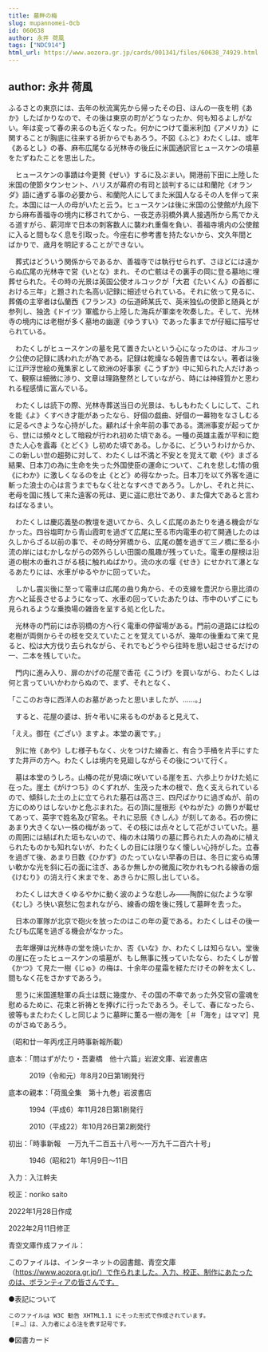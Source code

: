 ```yaml
---
title: 墓畔の梅
slug: mupannomei-0cb
id: 060638
author: 永井 荷風
tags: ["NDC914"]
html_url: https://www.aozora.gr.jp/cards/001341/files/60638_74929.html
---
```


## author: 永井 荷風

ふるさとの東京には、去年の秋流寓先から帰ったその日、ほんの一夜を明《あか》したばかりなので、その後は東京の町がどうなったか、何も知るよしがない。年は変って春の来るのも近くなった。何かにつけて亜米利加《アメリカ》に関することが胸底に往来する折からでもあろう。不図《ふと》わたくしは、或年《あるとし》の春、麻布広尾なる光林寺の後丘に米国通訳官ヒュースケンの墳墓をたずねたことを思出した。

　ヒュースケンの事蹟は今更贅《ぜい》するに及ぶまい。開港前下田に上陸した米国の使節タウンセント、ハリスが幕府の有司と談判するには和蘭陀《オランダ》語に通ずる事の必要から、和蘭陀人にしてまた米国人なるその人を伴って来た。本国には一人の母がいたと云う。ヒュースケンは後に米国の公使館が九段下から麻布善福寺の境内に移されてから、一夜芝赤羽橋外異人接遇所から馬でかえる道すがら、薪河岸で日本の刺客数人に襲われ重傷を負い、善福寺境内の公使館に入ると間もなく息を引取った。今座右に参考書を持たないから、文久年間とばかりで、歳月を明記することができない。

　葬式はどういう関係からであるか、善福寺では執行せられず、さほどには遠からぬ広尾の光林寺で営《いとな》まれ、その亡骸はその裏手の岡に登る墓地に埋葬せられた。その時の光景は英国公使オルコックが「大君《たいくん》の首都における三年」と題された名高い記録に細述せられている。それに依って見るに、葬儀の主宰者は仏蘭西《フランス》の伝道師某氏で、英米独仏の使節と随員とが参列し、独逸《ドイツ》軍艦から上陸した海兵が軍楽を吹奏した。そして、光林寺の境内には老樹が多く墓地の幽邃《ゆうすい》であった事までが仔細に描写せられている。

　わたくしがヒュースケンの墓を見て置きたいという心になったのは、オルコック公使の記録に誘われたが為である。記録は乾燥なる報告書ではない。著者は後に江戸浮世絵の蒐集家として欧洲の好事家《こうずか》中に知られた人だけあって、観察は細微に渉り、文章は理路整然としていながら、時には神経質かと思われる程感情に富んでいる。

　わたくしは読下の際、光林寺葬送当日の光景は、もしもわたくしにして、これを能《よ》くすべき才能があったなら、好個の戯曲、好個の一幕物をなさしむるに足るべきような心持がした。顧れば十余年前の事である。満洲事変が起ってから、世には頻々として暗殺が行われ初めた頃である。一種の英雄主義が平和に飽きた人心を蠧毒《とどく》し初めた頃である。しかるに、どういうわけからか、この新しい世の趨勢に対して、わたくしは不満と不安とを覚えて歇《や》まざる結果、日本刀の為に生命を失った外国使臣の運命について、これを悲しむ情の俄《にわか》に激しくなるのを止《とど》め得なかった。日本刀を以て外客を道に斬った浪士の心は言うまでもなく壮となすべきであろう。しかし、それと共に、老母を国に残して来た遠客の死は、更に遥に悲壮であり、また偉大であると言わねばなるまい。

　わたくしは慶応義塾の教壇を退いてから、久しく広尾のあたりを通る機会がなかった。四谷塩町から青山霞町を過ぎて広尾に至る市内電車の初て開通したのは久しからざる以前の事で、その時分笄橋から、広尾の麓を過ぎて三ノ橋に至る小流の岸にはむかしながらの郊外らしい田園の風趣が残っていた。電車の屋根は沿道の樹木の垂れさがる枝に触れぬばかり。流の水の堰《せき》にせかれて瀑となるあたりには、水車がゆるやかに回っていた。

　しかし震災後に至って電車は広尾の曲り角から、その支線を豊沢から恵比須の方へと延長させるようになって、水車の回っていたあたりは、市中のいずこにも見られるような乗換場の雑沓を呈する処と化した。

　光林寺の門前には赤羽橋の方へ行く電車の停留場がある。門前の道路には松の老樹が両側からその枝を交えていたことを覚えているが、幾年の後重ねて来て見ると、松は大方伐り去られながら、それでもどうやら往時を思い起させるだけの一、二本を残していた。

　門内に進み入り、扉のかげの花屋で香花《こうげ》を買いながら、わたくしは何と言っていいかわからぬので、まず、それとなく、

「ここのお寺に西洋人のお墓があったと思いましたが、……。」

　すると、花屋の婆は、折々弔いに来るものがあると見えて、

「ええ。御在《ござい》ますよ。本堂の裏です。」

　別に恠《あや》しむ様子もなく、火をつけた線香と、有合う手桶を片手にすたすた井戸の方へ。わたくしは境内を見廻しながらその後について行く。

　墓は本堂のうしろ。山椿の花が見頃に咲いている崖を五、六歩上りかけた処に在った。崖土《がけつち》のくずれが、生茂った木の根で、危く支えられているので、傾斜した土の上に立てられた墓石は高さ三、四尺ばかりに過ぎぬが、前の方にのめりはしないかと危ぶまれた。石の頂に屋根形《やねがた》の飾りが載せてあって、英字で姓名及び官名。それに忌辰《きしん》が刻してある。石の傍にあまり大きくない一株の梅があって、その枝には点々として花がさいていた。墓の周囲には結ばれた垣もないので、梅の木は隣りの墓に葬られた人の為めに植えられたものかも知れないが、わたくしの目には限りなく懐しい心持がした。立春を過ぎて後、あまり日数《ひかず》のたっていない早春の日は、冬日に変らぬ薄い軟かな光を斜に石の面に注ぎ、あるか無しかの微風に吹かれもつれる線香の烟《けむり》の消え行く末までを、あきらかに照し出している。

　わたくしは大きくゆるやかに動く波のような悲しみ――陶酔に似たような寧《むし》ろ快い哀愁に包まれながら、線香の烟を後に残して墓畔を去った。

　日本の軍隊が北京で砲火を放ったのはこの年の夏である。わたくしはその後一たびも広尾を過ぎる機会がなかった。

　去年爆弾は光林寺の堂を焼いたか、否《いな》か、わたくしは知らない。堂後の崖に在ったヒュースケンの墳墓が、もし無事に残っていたなら、わたくしが曽《かつ》て見た一樹《じゅ》の梅は、十余年の星霜を経ただけその幹を太くし、間もなく花をさかすであろう。

　思うに米国進駐軍の兵士は既に幾度か、その国の不幸であった外交官の霊魂を慰めるために、花束と祈祷とを捧げに行ったであろう。そして、春になったら、彼等もまたわたくしと同じように墓畔に薫る一樹の海を［＃「海を」はママ］見のがさぬであろう。

（昭和廿一年丙戌正月時事新報所載）













底本：「問はずがたり・吾妻橋　他十六篇」岩波文庫、岩波書店

　　　2019（令和元）年8月20日第1刷発行

底本の親本：「荷風全集　第十九巻」岩波書店

　　　1994（平成6）年11月28日第1刷発行

　　　2010（平成22）年10月26日第2刷発行

初出：「時事新報　一万九千二百五十八号～一万九千二百六十号」

　　　1946（昭和21）年1月9日～11日

入力：入江幹夫

校正：noriko saito

2022年1月28日作成

2022年2月11日修正

青空文庫作成ファイル：

このファイルは、インターネットの図書館、青空文庫（https://www.aozora.gr.jp/）で作られました。入力、校正、制作にあたったのは、ボランティアの皆さんです。











●表記について


	このファイルは W3C 勧告 XHTML1.1 にそった形式で作成されています。
	［＃…］は、入力者による注を表す記号です。







●図書カード